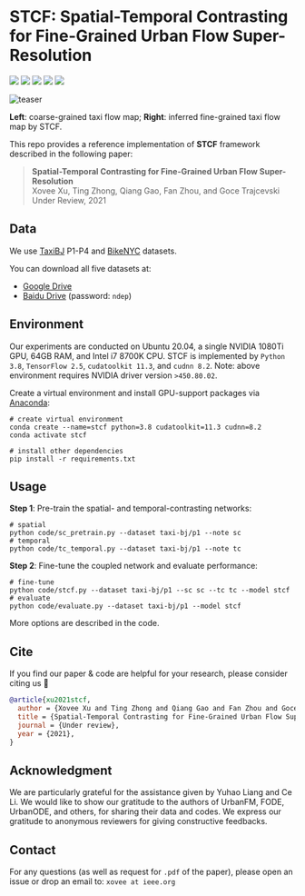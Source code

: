 # STCF: Spatial-Temporal Contrasting for Fine-Grained Urban Flow Super-Resolution

![](https://img.shields.io/badge/Under_Review-2021-blue)
![](https://img.shields.io/badge/python-3.8-green)
![](https://img.shields.io/badge/tensorflow-2.5-green)
![](https://img.shields.io/badge/cudatoolkit-11.3-green)
![](https://img.shields.io/badge/cudnn-8.2-green)

![teaser](./img/teaser.gif)

**Left**: coarse-grained taxi flow map; 
**Right**: inferred fine-grained taxi flow map by STCF. 

This repo provides a reference implementation of **STCF** framework described in the following paper:
> **Spatial-Temporal Contrasting for Fine-Grained Urban Flow Super-Resolution**  
> Xovee Xu, Ting Zhong, Qiang Gao, Fan Zhou, and Goce Trajcevski  
> Under Review, 2021

## Data

We use [TaxiBJ](https://github.com/yoshall/UrbanFM) P1-P4 and [BikeNYC](https://www.ijcai.org/proceedings/2020/180) datasets.

You can download all five datasets at:

- [Google Drive](https://drive.google.com/drive/folders/1_YgQfrNVrJzsyoTPvu1uhV40tnpuBYVK?usp=sharing) 
- [Baidu Drive](https://pan.baidu.com/s/1r4G4xYtAdamcBaO3V-S01w)  (password: `ndep`)

## Environment

Our experiments are conducted on Ubuntu 20.04, a single NVIDIA 1080Ti GPU, 64GB RAM, and Intel i7 8700K CPU. 
STCF is implemented by `Python 3.8`, `TensorFlow 2.5`, `cudatoolkit 11.3`, and `cudnn 8.2`.
Note: above environment requires NVIDIA driver version `>450.80.02`. 

Create a virtual environment and install GPU-support packages via [Anaconda](https://www.anaconda.com/):
```shell
# create virtual environment
conda create --name=stcf python=3.8 cudatoolkit=11.3 cudnn=8.2
conda activate stcf

# install other dependencies
pip install -r requirements.txt
```

## Usage

**Step 1**: Pre-train the spatial- and temporal-contrasting networks:
```shell
# spatial
python code/sc_pretrain.py --dataset taxi-bj/p1 --note sc 
# temporal
python code/tc_temporal.py --dataset taxi-bj/p1 --note tc  
```

**Step 2**: Fine-tune the coupled network and evaluate performance:
```shell
# fine-tune
python code/stcf.py --dataset taxi-bj/p1 --sc sc --tc tc --model stcf
# evaluate
python code/evaluate.py --dataset taxi-bj/p1 --model stcf
```

More options are described in the code. 

## Cite

If you find our paper & code are helpful for your research, 
please consider citing us :heart_decoration:

```bibtex
@article{xu2021stcf, 
  author = {Xovee Xu and Ting Zhong and Qiang Gao and Fan Zhou and Goce Trajcevski}, 
  title = {Spatial-Temporal Contrasting for Fine-Grained Urban Flow Super-Resolution}, 
  journal = {Under review}, 
  year = {2021}, 
}
```

## Acknowledgment

We are particularly grateful for the assistance given by Yuhao Liang and Ce Li. 
We would like to show our gratitude to the authors of UrbanFM, 
FODE, UrbanODE, and others, for sharing their data and codes. 
We express our gratitude to anonymous reviewers for giving constructive feedbacks.

## Contact

For any questions (as well as request for `.pdf` of the paper), 
please open an issue or drop an email to: `xovee at ieee.org`
